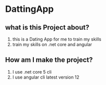 # DattingApp
## what is this Project about?
1. this is a Dating App for me to train my skills
1. train my skills on .net core and angular
## How am I make the project?
1. I use .net core 5 cli
1. I use angular cli latest version 12

